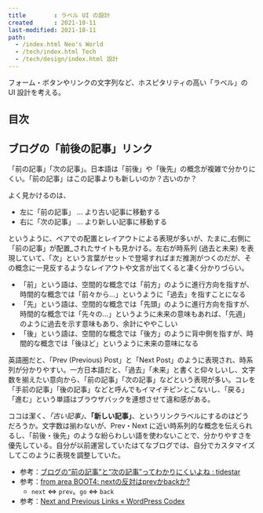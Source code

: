 ```yaml
---
title        : ラベル UI の設計
created      : 2021-10-11
last-modified: 2021-10-11
path:
  - /index.html Neo's World
  - /tech/index.html Tech
  - /tech/design/index.html 設計
---
```


フォーム・ボタンやリンクの文字列など、ホスピタリティの高い「ラベル」の UI 設計を考える。


## 目次


## ブログの「前後の記事」リンク

「前の記事」「次の記事」。日本語は「前後」や「後先」の概念が複雑で分かりにくい。「前の記事」はこの記事よりも新しいのか？古いのか？

よく見かけるのは、

- 左に「前の記事」 … より古い記事に移動する
- 右に「次の記事」 … より新しい記事に移動する

というように、ペアでの配置とレイアウトによる表現が多いが、たまに_右側に「前の記事」が配置_されたサイトも見かける。左右が時系列 (過去と未来) を表現していて、「次」という言葉がセットで登場すればまだ推測がつくのだが、その概念に一見反するようなレイアウトや文言が出てくると凄く分かりづらい。

- 「前」という語は、空間的な概念では「前方」のように進行方向を指すが、時間的な概念では「前々から…」というように「過去」を指すことになる
- 「先」という語は、空間的な概念では「先頭」のように進行方向を指すが、時間的な概念では「先々の…」というように未来の意味もあれば、「先週」のように過去を示す意味もあり、余計にややこしい
- 「後」という語は、空間的な概念では「後方」のように背中側を指すが、時間的な概念では「後ほど」というように未来の意味になる

英語圏だと、「Prev (Previous) Post」と「Next Post」のように表現され、時系列が分かりやすい。一方日本語だと、「過去」「未来」と書くと仰々しいし、文字数を揃えたい意向から、「前の記事」「次の記事」などという表現が多い。コレを「手前の記事」「後の記事」などと呼んでもイマイチピンとこないし、「戻る」「進む」という単語はブラウザバックを連想させて違和感がある。

ココは潔く、_「古い記事」_、__「新しい記事」__、というリンクラベルにするのはどうだろうか。文字数は揃わないが、Prev・Next に近い時系列的な概念を伝えられるし、「前後・後先」のような紛らわしい語を使わないことで、分かりやすさを優先している。自分が以前運営していたはてなブログでは、自分でカスタマイズしてこのように表現を調整していた。

- 参考：[ブログの“前の記事”と“次の記事”ってわかりにくいよね : tidestar](http://tidestar.jp/2015/07/26/blog-prev-next-article.html)
- 参考：[from area BOOT4: nextの反対はprevかbackか?](https://areaboot4.blogspot.com/2007/09/nextprevback.html)
  - `next` ⇔ `prev`。`go` ⇔ `back`
- 参考：[Next and Previous Links « WordPress Codex](https://codex.wordpress.org/Next_and_Previous_Links)
